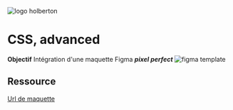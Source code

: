 ![logo holberton](https://cdn.prod.website-files.com/64107f65f30b69371e3d6bfa/65c6179aa44b63fa4f31e7ad_Holberton-Logo-Cherry.svg)
# CSS, advanced
**Objectif** 
Intégration  d'une  maquette  Figma  ***pixel perfect***
![figma template](https://s3.eu-west-3.amazonaws.com/hbtn.intranet/uploads/medias/2021/4/1f4cd63ecc3a8c03b0f4309b74aca179e225aabf.jpg?X-Amz-Algorithm=AWS4-HMAC-SHA256&X-Amz-Credential=AKIA4MYA5JM5DUTZGMZG/20240729/eu-west-3/s3/aws4_request&X-Amz-Date=20240729T130915Z&X-Amz-Expires=86400&X-Amz-SignedHeaders=host&X-Amz-Signature=79426a61bbd0d7127cf59360140ecf7d194a84df08dc651e8515b2b69b7e2570)
## Ressource
[Url de maquette](https://www.figma.com/design/XrEAsu1vQj5fhVaNG38d2W/Homepage?node-id=0-1&t=BJed0GLhgUG147P5-0)
